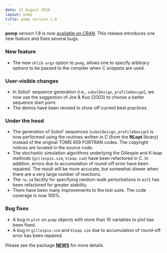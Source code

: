 ```yaml
---
date: 31 August 2016
layout: pomp
title: pomp version 1.8
---
```


**pomp** version 1.8 is now [available on CRAN](https://cran.r-project.org/web/packages/pomp/index.html).
This release introduces one new feature and fixes several bugs.

### New feature

- The new `shlib.args` option to `pomp`, allows one to specify arbitrary options to be passed to the compiler when C snippets are used.

### User-visible changes

- In Sobol' sequence generation (i.e., `sobolDesign`, `profileDesign`), we now use the suggestion of Joe & Kuo (2003) to choose a better sequence start point.
- The demos have been revised to show off current best practices.

### Under the hood

- The generation of Sobol' sequences (`sobolDesign`, `profileDesign`) is now performed using the routines written in C (from the **NLopt** library) instead of the original TOMS 659 FORTRAN codes.
  The copyright notices are located in the source code.
- The stochastic simulation algorithms underlying the Gillespie and K-leap methods (`gillespie.sim`, `kleap.sim`) have been refactored in C.
  In addition, errors due to accumulation of round-off error have been repaired.
  The result will be more accurate, but somewhat slower when there are a very large number of reactions.
- The `rw.sd` facility for specifying random-walk perturbations in `mif2` has been refactored for greater stability.
- There have been many improvements to the test suite.
  The code coverage is now 100%.

### Bug fixes

- A bug in `plot` on `pomp` objects with more than 10 variables to plot has been fixed.
- A bug in `gillespie.sim` and `kleap.sim` due to accumulation of round-off error has been repaired.

Please see the package [**NEWS**](https://kingaa.github.io/pomp/NEWS.html) for more details.
